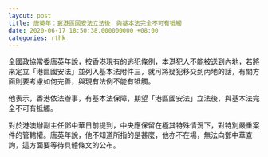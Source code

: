 ```yaml
---
layout: post
title: 唐英年：冀港區國安法立法後　與基本法完全不可有牴觸
date: 2020-06-17 18:50:38.000000000 +08:00
categories: rthk
---
```


全國政協常委唐英年說，按香港現有的逃犯條例，本港犯人不能被送到內地，若將來定立「港區國安法」並列入基本法附件三，就可將疑犯移交到內地的話，有關方面則要考慮如何完善，與現有法例不能有牴觸。

他表示，香港依法辦事，有基本法保障，期望「港區國安法」立法後，與基本法完全不可有牴觸。

對於港澳辦副主任鄧中華日前提到，中央應保留在極其特殊情況下，對特別嚴重案件的管轄權。唐英年說，他不知道所指的是甚麼，他亦不在場，無法向鄧中華查詢，這方面要等待具體條文的公布。
